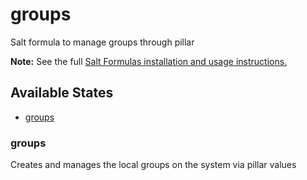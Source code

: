 # groups

Salt formula to manage groups through pillar

**Note:** See the full [Salt Formulas installation and usage instructions.](<http://docs.saltstack.com/topics/development/conventions/formulas.html>)

## Available States

* [groups](#groups)

### groups

Creates and manages the local groups on the system via pillar values
